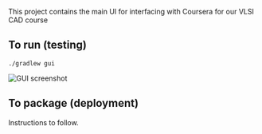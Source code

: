 This project contains the main UI for interfacing with Coursera for our VLSI CAD course

To run (testing)
----------------

`./gradlew gui`

![GUI screenshot](https://raw.github.com/vazexqi/CourseraVLSICAD/master/Submitter/doc/screenshot.png)


To package (deployment)
-----------------------

Instructions to follow.

